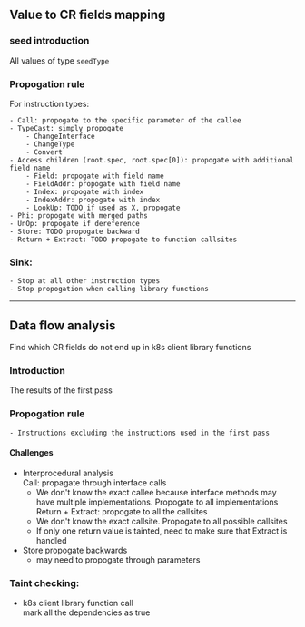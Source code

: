 ## Value to CR fields mapping

### seed introduction
All values of type `seedType`

### Propogation rule

For instruction types:

    - Call: propogate to the specific parameter of the callee
    - TypeCast: simply propogate
        - ChangeInterface
        - ChangeType
        - Convert
    - Access children (root.spec, root.spec[0]): propogate with additional field name
        - Field: propogate with field name
        - FieldAddr: propogate with field name
        - Index: propogate with index
        - IndexAddr: propogate with index
        - LookUp: TODO if used as X, propogate
    - Phi: propogate with merged paths
    - UnOp: propogate if dereference
    - Store: TODO propogate backward
    - Return + Extract: TODO propogate to function callsites

### Sink:
    - Stop at all other instruction types
    - Stop propogation when calling library functions

---
## Data flow analysis
Find which CR fields do not end up in k8s client library functions

### Introduction
The results of the first pass

### Propogation rule

    - Instructions excluding the instructions used in the first pass

#### Challenges
- Interprocedural analysis  
    Call: propagate through interface calls  
    - We don't know the exact callee because interface methods may have multiple implementations. Propogate to all implementations
    Return + Extract: propogate to all the callsites
    - We don't know the exact callsite. Propogate to all possible callsites
    - If only one return value is tainted, need to make sure that Extract is handled
- Store
    propogate backwards
    - may need to propogate through parameters

### Taint checking:
- k8s client library function call  
    mark all the dependencies as true